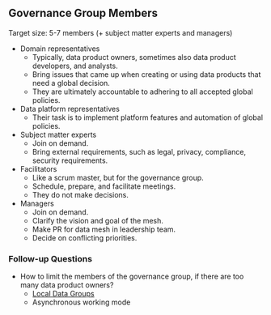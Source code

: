 ## Governance Group Members

Target size: 5-7 members (+ subject matter experts and managers)

- Domain representatives
  - Typically, data product owners, sometimes also data product developers, and analysts.
  - Bring issues that came up when creating or using data products that need a global decision.
  - They are ultimately accountable to adhering to all accepted global policies.
- Data platform representatives
  - Their task is to implement platform features and automation of global policies.
- Subject matter experts
  - Join on demand. 
  - Bring external requirements, such as legal, privacy, compliance, security requirements.
- Facilitators
  - Like a scrum master, but for the governance group. 
  - Schedule, prepare, and facilitate meetings. 
  - They do not make decisions.
- Managers
  - Join on demand. 
  - Clarify the vision and goal of the mesh.
  - Make PR for data mesh in leadership team.
  - Decide on conflicting priorities.


### Follow-up Questions

- How to limit the members of the governance group, if there are too many data product owners?
  - [Local Data Groups](/operating-model/members/local-data-groups.md)
  - Asynchronous working mode
